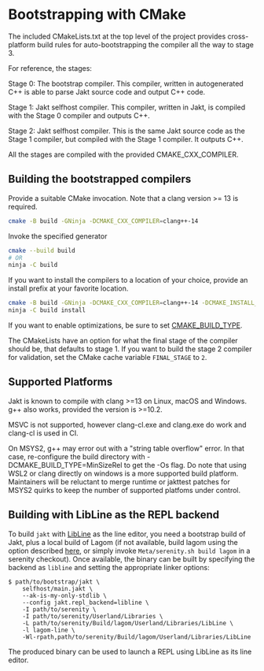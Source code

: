 # Bootstrapping with CMake

The included CMakeLists.txt at the top level of the project provides cross-platform build rules for
auto-bootstrapping the compiler all the way to stage 3.

For reference, the stages:

Stage 0: The bootstrap compiler. This compiler, written in autogenerated C++ is able to parse Jakt source code and output C++ code.

Stage 1: Jakt selfhost compiler. This compiler, written in Jakt, is compiled with the Stage 0 compiler and outputs C++.

Stage 2: Jakt selfhost compiler. This is the same Jakt source code as the Stage 1 compiler, but compiled with the Stage 1 compiler. It outputs C++.

All the stages are compiled with the provided CMAKE_CXX_COMPILER.

## Building the bootstrapped compilers

Provide a suitable CMake invocation. Note that a clang version >= 13 is required.

```sh
cmake -B build -GNinja -DCMAKE_CXX_COMPILER=clang++-14
```

Invoke the specified generator

```sh
cmake --build build
# OR
ninja -C build
```

If you want to install the compilers to a location of your choice, provide an install prefix at your favorite location.

```sh
cmake -B build -GNinja -DCMAKE_CXX_COMPILER=clang++-14 -DCMAKE_INSTALL_PREFIX=jakt-install
ninja -C build install
```

If you want to enable optimizations, be sure to set [CMAKE_BUILD_TYPE](https://cmake.org/cmake/help/latest/variable/CMAKE_BUILD_TYPE.html?highlight=cmake_build_type).

The CMakeLists have an option for what the final stage of the compiler should be, that defaults to stage 1. If you want to build the stage 2 compiler
for validation, set the CMake cache variable `FINAL_STAGE` to `2`.

## Supported Platforms

Jakt is known to compile with clang >=13 on Linux, macOS and Windows. g++ also works, provided the version is >=10.2.

MSVC is not supported, however clang-cl.exe and clang.exe do work and clang-cl is used in CI.

On MSYS2, g++ may error out with a "string table overflow" error. In that case, re-configure the build directory with -DCMAKE_BUILD_TYPE=MinSizeRel to get the -Os flag. Do note that using WSL2 or clang directly on windows is a more supported build platform. Maintainers will be reluctant to merge runtime or jakttest patches for MSYS2 quirks to keep the number of supported platfoms under control.

## Building with LibLine as the REPL backend

To build `jakt` with [LibLine](https://github.com/SerenityOS/serenity/blob/master/Userland/Libraries/LibLine) as the line editor, you need a bootstrap build of Jakt, plus a local build of Lagom (if not available, build lagom using the option described [here](https://github.com/SerenityOS/serenity/blob/master/Documentation/AdvancedBuildInstructions.md#cmake-build-options), or simply invoke `Meta/serenity.sh build lagom` in a serenity checkout). Once available, the binary can be
built by specifying the backend as `libline` and setting the appropriate linker options:
```console
$ path/to/bootstrap/jakt \
    selfhost/main.jakt \
    --ak-is-my-only-stdlib \
    --config jakt.repl_backend=libline \
    -I path/to/serenity \
    -I path/to/serenity/Userland/Libraries \
    -L path/to/serenity/Build/lagom/Userland/Libraries/LibLine \
    -l lagom-line \
    -Wl-rpath,path/to/serenity/Build/lagom/Userland/Libraries/LibLine
```

The produced binary can be used to launch a REPL using LibLine as its line editor.
